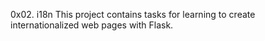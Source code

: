 0x02. i18n
This project contains tasks for learning to create internationalized web pages with Flask.
